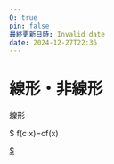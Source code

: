 ```yaml
---
Q: true
pin: false
最終更新日時: Invalid date
date: 2024-12-27T22:36
---
```

# 線形・非線形

線形

$ f(c x)=cf(x)

[$](https://www.notion.sof(a+b)=f(a)+f(b))